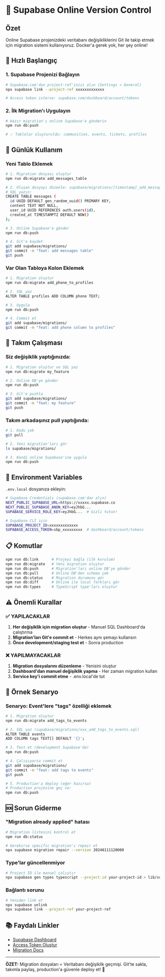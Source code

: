 # 🎯 Supabase Online Version Control

## Özet
Online Supabase projenizdeki veritabanı değişikliklerini Git ile takip etmek için migration sistemi kullanıyoruz. Docker'a gerek yok, her şey online!

## 🚀 Hızlı Başlangıç

### 1. Supabase Projenizi Bağlayın

```bash
# Supabase.com'dan project-ref'inizi alın (Settings > General)
npx supabase link --project-ref xxxxxxxxxxxxx

# Access token isterse: supabase.com/dashboard/account/tokens
```

### 2. İlk Migration'ı Uygulayın

```bash
# Hazır migration'ı online Supabase'e gönderin
npm run db:push

# ✅ Tablolar oluşturuldu: communities, events, tickets, profiles
```

## 📝 Günlük Kullanım

### Yeni Tablo Eklemek

```bash
# 1. Migration dosyası oluştur
npm run db:migrate add_messages_table

# 2. Oluşan dosyayı düzenle: supabase/migrations/[timestamp]_add_messages_table.sql
# SQL yazın:
CREATE TABLE messages (
  id UUID DEFAULT gen_random_uuid() PRIMARY KEY,
  content TEXT NOT NULL,
  user_id UUID REFERENCES auth.users(id),
  created_at TIMESTAMPTZ DEFAULT NOW()
);

# 3. Online Supabase'e gönder
npm run db:push

# 4. Git'e kaydet
git add supabase/migrations/
git commit -m "feat: add messages table"
git push
```

### Var Olan Tabloya Kolon Eklemek

```bash
# 1. Migration oluştur
npm run db:migrate add_phone_to_profiles

# 2. SQL yaz
ALTER TABLE profiles ADD COLUMN phone TEXT;

# 3. Uygula
npm run db:push

# 4. Commit et
git add supabase/migrations/
git commit -m "feat: add phone column to profiles"
```

## 🤝 Takım Çalışması

### Siz değişiklik yaptığınızda:
```bash
# 1. Migration oluştur ve SQL yaz
npm run db:migrate my_feature

# 2. Online DB'ye gönder
npm run db:push

# 3. Git'e pushla
git add supabase/migrations/
git commit -m "feat: my feature"
git push
```

### Takım arkadaşınız pull yaptığında:
```bash
# 1. Kodu çek
git pull

# 2. Yeni migration'ları gör
ls supabase/migrations/

# 3. Kendi online Supabase'ine uygula
npm run db:push
```

## 🔑 Environment Variables

`.env.local` dosyanıza ekleyin:
```bash
# Supabase Credentials (supabase.com'dan alın)
NEXT_PUBLIC_SUPABASE_URL=https://xxxxx.supabase.co
NEXT_PUBLIC_SUPABASE_ANON_KEY=eyJhbG...
SUPABASE_SERVICE_ROLE_KEY=eyJhbG...  # Gizli tutun!

# Supabase CLI için
SUPABASE_PROJECT_ID=xxxxxxxxxxxxx
SUPABASE_ACCESS_TOKEN=sbp_xxxxxxxxx  # dashboard/account/tokens
```

## 📋 Komutlar

```bash
npm run db:link      # Projeyi bağla (ilk kurulum)
npm run db:migrate   # Yeni migration oluştur
npm run db:push      # Migration'ları online DB'ye gönder
npm run db:pull      # Online DB'den schema çek
npm run db:status    # Migration durumunu gör
npm run db:diff      # Online ile local farkları gör
npm run db:types     # TypeScript type'ları oluştur
```

## ⚠️ Önemli Kurallar

### ✅ YAPILACAKLAR
1. **Her değişiklik için migration oluştur** - Manuel SQL Dashboard'da çalıştırma
2. **Migration'ları Git'e commit et** - Herkes aynı şemayı kullansın
3. **Önce development/staging test et** - Sonra production

### ❌ YAPILMAYACAKLAR
1. **Migration dosyalarını düzenleme** - Yenisini oluştur
2. **Dashboard'dan manuel değişiklik yapma** - Her zaman migration kullan
3. **Service key'i commit etme** - .env.local'de tut

## 🔄 Örnek Senaryo

### Senaryo: Event'lere "tags" özelliği eklemek

```bash
# 1. Migration oluştur
npm run db:migrate add_tags_to_events

# 2. SQL yaz (supabase/migrations/xxx_add_tags_to_events.sql)
ALTER TABLE events 
ADD COLUMN tags TEXT[] DEFAULT '{}';

# 3. Test et (development Supabase'de)
npm run db:push

# 4. Çalışıyorsa commit et
git add supabase/migrations/
git commit -m "feat: add tags to events"
git push

# 5. Production'a deploy (eğer hazırsa)
# Production projesine geç ve:
npm run db:push
```

## 🆘 Sorun Giderme

### "Migration already applied" hatası
```bash
# Migration listesini kontrol et
npm run db:status

# Gerekirse specific migration'ı repair et
npx supabase migration repair --version 20240111120000
```

### Type'lar güncellenmiyor
```bash
# Project ID ile manuel çalıştır
npx supabase gen types typescript --project-id your-project-id > lib/supabase/types.ts
```

### Bağlantı sorunu
```bash
# Yeniden link et
npx supabase unlink
npx supabase link --project-ref your-project-ref
```

## 📚 Faydalı Linkler

- [Supabase Dashboard](https://supabase.com/dashboard)
- [Access Token Oluştur](https://supabase.com/dashboard/account/tokens)
- [Migration Docs](https://supabase.com/docs/guides/cli/managing-migrations)

---

**ÖZET:** Migration dosyaları = Veritabanı değişiklik geçmişi. Git'te sakla, takımla paylaş, production'a güvenle deploy et! 🚀